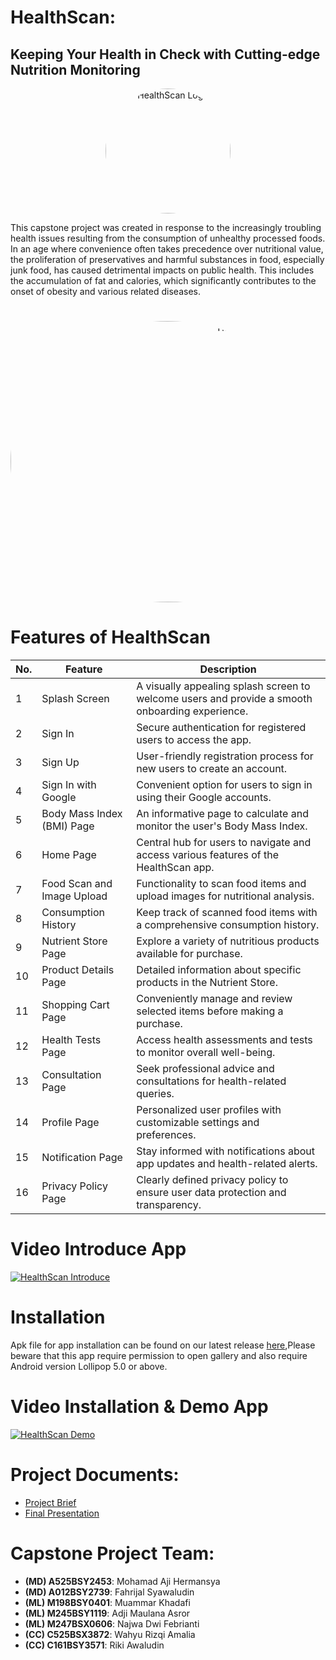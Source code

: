 # HealthScan:
## Keeping Your Health in Check with Cutting-edge Nutrition Monitoring

<p align="center">
  <img src="poto/icon_apps.png" alt="HealthScan Logo" style="border-radius: 50%; width: 200px; height: 200px;">
</p>

This capstone project was created in response to the increasingly troubling health issues resulting from the consumption of unhealthy processed foods. In an age where convenience often takes precedence over nutritional value, the proliferation of preservatives and harmful substances in food, especially junk food, has caused detrimental impacts on public health. This includes the accumulation of fat and calories, which significantly contributes to the onset of obesity and various related diseases.
#

<p align="center">
  <img src="poto/Full.png" alt="HealthScan Full" style="border-radius: 50%; width: 750px; height: 450px;">
</p>

#

# Features of HealthScan

| No. | Feature                    | Description                                                                                     |
|-----|----------------------------|-------------------------------------------------------------------------------------------------|
| 1   | Splash Screen              | A visually appealing splash screen to welcome users and provide a smooth onboarding experience. |
| 2   | Sign In                    | Secure authentication for registered users to access the app.                                   |
| 3   | Sign Up                    | User-friendly registration process for new users to create an account.                          |
| 4   | Sign In with Google        | Convenient option for users to sign in using their Google accounts.                             |
| 5   | Body Mass Index (BMI) Page | An informative page to calculate and monitor the user's Body Mass Index.                        |
| 6   | Home Page                  | Central hub for users to navigate and access various features of the HealthScan app.            |
| 7   | Food Scan and Image Upload | Functionality to scan food items and upload images for nutritional analysis.                    |
| 8   | Consumption History        | Keep track of scanned food items with a comprehensive consumption history.                      |
| 9   | Nutrient Store Page        | Explore a variety of nutritious products available for purchase.                                |
| 10  | Product Details Page       | Detailed information about specific products in the Nutrient Store.                             |
| 11  | Shopping Cart Page         | Conveniently manage and review selected items before making a purchase.                         |
| 12  | Health Tests Page          | Access health assessments and tests to monitor overall well-being.                              |
| 13  | Consultation Page          | Seek professional advice and consultations for health-related queries.                          |
| 14  | Profile Page               | Personalized user profiles with customizable settings and preferences.                          |
| 15  | Notification Page          | Stay informed with notifications about app updates and health-related alerts.                   |
| 16  | Privacy Policy Page        | Clearly defined privacy policy to ensure user data protection and transparency.                 |


# Video Introduce App 
[![HealthScan Introduce](https://img.youtube.com/vi/y-TkjPcoAx8/0.jpg)](https://www.youtube.com/watch?v=y-TkjPcoAx8?autoplay=1)

# Installation
Apk file for app installation can be found on our latest release [here](https://bit.ly/HealthScanApp),Please beware that this app require permission to open gallery and also require Android version Lollipop 5.0 or above.

# Video Installation & Demo App
[![HealthScan Demo](https://img.youtube.com/vi/VrG6rMf-t0M/0.jpg)](https://www.youtube.com/watch?v=VrG6rMf-t0M?autoplay=1)

# Project Documents:
- [Project Brief](https://docs.google.com/document/d/1ccTI_XTJYurFqLjXduRLQWdjIyV56cinfTyRKx5fURQ/edit#heading=h.qf0nfa3etlmx)
- [Final Presentation](https://www.canva.com/design/DAF2x2oiILg/YLlfhOWR0VDerYGHQ_3wRg/edit?utm_content=DAF2x2oiILg&utm_campaign=designshare&utm_medium=link2&utm_source=sharebutton)

# Capstone Project Team:
- **(MD) A525BSY2453**: Mohamad Aji Hermansya
- **(MD) A012BSY2739**: Fahrijal Syawaludin
- **(ML) M198BSY0401**: Muammar Khadafi 
- **(ML) M245BSY1119**: Adji Maulana Asror
- **(ML) M247BSX0606**: Najwa Dwi Febrianti
- **(CC) C525BSX3872**: Wahyu Rizqi Amalia
- **(CC) C161BSY3571**: Riki Awaludin